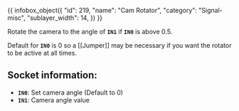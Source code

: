 {{ infobox_object({
	"id": 219,
	"name": "Cam Rotator",
	"category": "Signal-misc",
	"sublayer_width": 14,
}) }}

Rotate the camera to the angle of **`IN1`** if **`IN0`** is above 0.5.

Default for **`IN0`** is 0 so a [[Jumper]] may be necessary if you want the rotator to be active at all times.

## Socket information:
- **`IN0`**: Set camera angle (Default to 0)
- **`IN1`**: Camera angle value